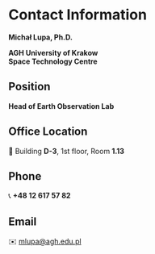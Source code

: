 # **Contact Information**

**Michał Lupa, Ph.D.**

**AGH University of Krakow**  
**Space Technology Centre**  

## **Position**  
**Head of Earth Observation Lab**  

## **Office Location**  
📍 Building **D-3**, 1st floor, Room **1.13**  

## **Phone**  
📞 **+48 12 617 57 82**  

## **Email**  
✉️ [mlupa@agh.edu.pl](mailto:mlupa@agh.edu.pl)  
